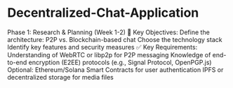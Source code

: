 # Decentralized-Chat-Application
Phase 1: Research & Planning (Week 1-2)
🎯 Key Objectives:
Define the architecture: P2P vs. Blockchain-based chat
Choose the technology stack
Identify key features and security measures
✅ Key Requirements:
Understanding of WebRTC or libp2p for P2P messaging
Knowledge of end-to-end encryption (E2EE) protocols (e.g., Signal Protocol, OpenPGP.js)
Optional: Ethereum/Solana Smart Contracts for user authentication
IPFS or decentralized storage for media files
